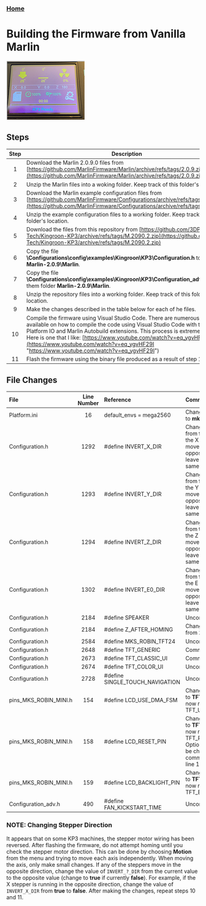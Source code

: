 ### [Home](https://3dp-tech.github.io/Kingroon-KP3/)

# Building the Firmware from Vanilla Marlin
![](https://github.com/3DP-Tech/Kingroon-KP3/raw/main/Images/screen-205.png)

## Steps

|Step|Description|
|:-:|-|
|1|Download the Marlin 2.0.9.0 files from [https://github.com/MarlinFirmware/Marlin/archive/refs/tags/2.0.9.zip](https://github.com/MarlinFirmware/Marlin/archive/refs/tags/2.0.9.zip)|
|2|Unzip the Marlin files into a woking folder. Keep track of this folder's location.|
|3|Download the Marlin example configuration files from [https://github.com/MarlinFirmware/Configurations/archive/refs/tags/2.0.9.zip](https://github.com/MarlinFirmware/Configurations/archive/refs/tags/2.0.9.zip)|
|4|Unzip the example configuration files to a working folder. Keep track of this folder's location.|
|5|Download the files from this repository from [https://github.com/3DP-Tech/Kingroon-KP3/archive/refs/tags/M.2090.2.zip](https://github.com/3DP-Tech/Kingroon-KP3/archive/refs/tags/M.2090.2.zip)|
|6|Copy the file **\Configurations\config\examples\Kingroon\KP3\Configuration.h** to the folder **Marlin-2.0.9\Marlin**.|
|7|Copy the file **\Configurations\config\examples\Kingroon\KP3\Configuration_adv.h** to them folder **Marlin-2.0.9\Marlin**.|
|8|Unzip the repository files into a working folder. Keep track of this folder's location.|
|9|Make the changes described in the table below for each of he files.|
|10|Compile the firmware using Visual Studio Code. There are numerous videos available on how to compile the code using Visual Studio Code with the Platform IO and Marlin Autobuild extensions. This process is extremely easy. Here is one that I like: [https://www.youtube.com/watch?v=eq_ygvHF29I](https://www.youtube.com/watch?v=eq_ygvHF29I "https://www.youtube.com/watch?v=eq_ygvHF29I")|
|11|Flash the firmware using the binary file produced as a result of step 10.|

## File Changes

|File|Line Number|Reference|Comment|
|:-|:-:|:-|:-|
|Platform.ini|16|default_envs = mega2560|Change **mega2560** to **mks_robin_mini**|
|Configuration.h|1292|#define INVERT_X_DIR|Change the value from **false** to **true**. If the X stepper motor moves in the opposite direction leave this value the same.|
|Configuration.h|1293|#define INVERT_Y_DIR|Change the value from **false** to **true**. If the Y stepper motor moves in the opposite direction leave this value the same.|
|Configuration.h|1294|#define INVERT_Z_DIR|Change the value from **true** to **false**. If the Z stepper motor moves in the opposite direction leave this value the same.|
|Configuration.h|1302|#define INVERT_E0_DIR|Change the value from **false** to **true**. If the E stepper motor moves in the opposite direction leave this value the same.|
|Configuration.h|2184|#define SPEAKER|Uncomment this line|
|Configuration.h|2184|#define Z_AFTER_HOMING|Change the value from **10** to **5**.|
|Configuration.h|2584|#define MKS_ROBIN_TFT24|Uncomment this line|
|Configuration.h|2648|#define TFT_GENERIC|Comment this line|
|Configuration.h|2673|#define TFT_CLASSIC_UI|Comment this line|
|Configuration.h|2674|#define TFT_COLOR_UI|Uncomment this line|
|Configuration.h|2728|#define SINGLE_TOUCH_NAVIGATION|Uncomment this line|
|pins_MKS_ROBIN_MINI.h|154|#define LCD_USE_DMA_FSM|Change the text **LCD** to **TFT** so the line now reads #define TFT_USE_DMA_FSM|
|pins_MKS_ROBIN_MINI.h|158|#define LCD_RESET_PIN|Change the text **LCD** to **TFT** so the line now reads #define TFT_RESET_PIN. Optionally this can be changed in the comment found on line 147.|
|pins_MKS_ROBIN_MINI.h|159|#define LCD_BACKLIGHT_PIN|Change the text **LCD** to **TFT** so the line now reads #define TFT_BACKLIGHT_PIN|
|Configuration_adv.h|490|#define FAN_KICKSTART_TIME|Uncomment this line|

### NOTE: Changing Stepper Direction
It appears that on some KP3 machines, the stepper motor wiring has been reversed. After flashing the firmware, do not attempt homing until you check the stepper motor direction. This can be done by choosing **Motion** from the menu and trying to move each axis independently. When moving the axis, only make small changes. If any of the steppers move in the opposite direction, change the value of `INVERT_?_DIR` from the current value to the opposite value (change to **true** if currently **false**). For example, if the X stepper is running in the opposite direction, change the value of `INVERT_X_DIR` from **true** to **false**. After making the changes, repeat steps 10 and 11. 

